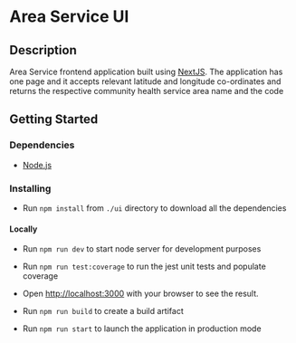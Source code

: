 # Area Service UI

## Description

Area Service frontend application built using [NextJS](https://nextjs.org/). The application has one page and it accepts relevant latitude and longitude co-ordinates and returns the respective community health service area name and the code

## Getting Started

### Dependencies

- [Node.js](https://nodejs.org/en/)

### Installing

- Run `npm install` from `./ui` directory to download all the dependencies

#### Locally

- Run `npm run dev` to start node server for development purposes

- Run `npm run test:coverage` to run the jest unit tests and populate coverage

- Open [http://localhost:3000](http://localhost:3000) with your browser to see the result.

- Run `npm run build` to create a build artifact

- Run `npm run start` to launch the application in production mode
